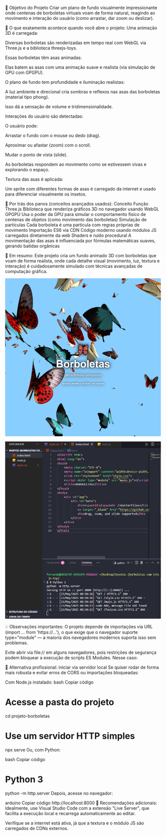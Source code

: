 🎯 Objetivo do Projeto
Criar um plano de fundo visualmente impressionante onde centenas de borboletas virtuais voam de forma natural, reagindo ao movimento e interação do usuário (como arrastar, dar zoom ou deslizar).

🦋 O que exatamente acontece quando você abre o projeto:
Uma animação 3D é carregada:

Diversas borboletas são renderizadas em tempo real com WebGL via Three.js e a biblioteca threejs-toys.

Essas borboletas têm asas animadas:

Elas batem as asas com uma animação suave e realista (via simulação de GPU com GPGPU).

O plano de fundo tem profundidade e iluminação realistas:

A luz ambiente e direcional cria sombras e reflexos nas asas das borboletas (material tipo phong).

Isso dá a sensação de volume e tridimensionalidade.

Interações do usuário são detectadas:

O usuário pode:

Arrastar o fundo com o mouse ou dedo (drag).

Aproximar ou afastar (zoom) com o scroll.

Mudar o ponto de vista (slide).

As borboletas respondem ao movimento como se estivessem vivas e explorando o espaço.

Textura das asas é aplicada:

Um sprite com diferentes formas de asas é carregado da internet e usado para diferenciar visualmente os insetos.

🧠 Por trás dos panos (conceitos avançados usados):
Conceito	Função
Three.js	Biblioteca que renderiza gráficos 3D no navegador usando WebGL
GPGPU	Usa o poder da GPU para simular o comportamento físico de centenas de objetos (como movimento das borboletas)
Simulação de partículas	Cada borboleta é uma partícula com regras próprias de movimento
Importação ES6 via CDN	Código moderno usando módulos JS carregados diretamente da web
Shaders e ruído procedural	A movimentação das asas é influenciada por fórmulas matemáticas suaves, gerando batidas orgânicas

📌 Em resumo:
Este projeto cria um fundo animado 3D com borboletas que voam de forma realista, onde cada detalhe visual (movimento, luz, textura e interação) é cuidadosamente simulado com técnicas avançadas de computação gráfica.

![funcionando](assets/cap.png)

![Código rodando](assets/cap1.png)

💡 Observações importantes:
O projeto depende de importações via URL (import ... from 'https://...'), o que exige que o navegador suporte type="module" — a maioria dos navegadores modernos suporta isso sem problemas.

Evite abrir via file:// em alguns navegadores, pois restrições de segurança podem bloquear a execução de scripts ES Modules. Nesse caso:

🚀 Alternativa profissional: iniciar via servidor local
Se quiser rodar de forma mais robusta e evitar erros de CORS ou importações bloqueadas:

Com Node.js instalado:
bash
Copiar código
# Acesse a pasta do projeto
cd projeto-borboletas

# Use um servidor HTTP simples
npx serve
Ou, com Python:

bash
Copiar código
# Python 3
python -m http.server
Depois, acesse no navegador:

arduino
Copiar código
http://localhost:8000
🔧 Recomendações adicionais:
Idealmente, use Visual Studio Code com a extensão "Live Server", que facilita a execução local e recarrega automaticamente ao editar.

Verifique se a internet está ativa, já que a textura e o módulo JS são carregados de CDNs externos.